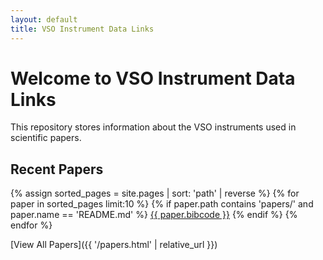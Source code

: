 ```yaml
---
layout: default
title: VSO Instrument Data Links
---
```


# Welcome to VSO Instrument Data Links

This repository stores information about the VSO instruments used in scientific papers.

## Recent Papers

<div class="paper-list">
{% assign sorted_pages = site.pages | sort: 'path' | reverse %}
{% for paper in sorted_pages limit:10 %}
  {% if paper.path contains 'papers/' and paper.name == 'README.md' %}
    <a href="{{ paper.url | relative_url }}">{{ paper.bibcode }}</a>
  {% endif %}
{% endfor %}
</div>

[View All Papers]({{ '/papers.html' | relative_url }})